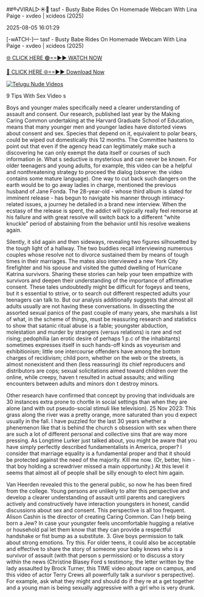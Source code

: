 ##®️√VIRAL▷☀️👄    tasf - Busty Babe Rides On Homemade Webcam With Lina Paige - xvdeo &#124; xcideos (2025)

2025-08-05 16:01:29



[-wATCH-]—    tasf - Busty Babe Rides On Homemade Webcam With Lina Paige - xvdeo &#124; xcideos (2025)

[🌐 CLICK HERE 🟢==►► WATCH NOW](https://www.youtucams.com/tracking/githubcom)

[🔴 CLICK HERE 🌐==►► Download Now](https://www.youtucams.com/tracking/githubcom)

[![Telugu Nude Videos](https://i.imgur.com/dJHk4Zq.gif)](https://www.youtucams.com/tracking/githubcom)



9 Tips With Sex Video s

Boys and younger males specifically need a clearer understanding of assault and consent. Our research, published last year by the Making Caring Common undertaking at the Harvard Graduate School of Education, means that many younger men and younger ladies have distorted views about consent and sex. Species that depend on it, equivalent to polar bears, could be wiped out domestically this 12 months. The Committee hastens to point out that even if the agency head can legitimately make such a discovering he can only exempt the data itself or courses of such information (e. What s seductive is mysterious and can never be known. For older teenagers and young adults, for example, this video can be a helpful and nonthreatening strategy to proceed the dialog (observe: the video contains some mature language). One way to cut back such dangers on the earth would be to go away ladies in charge, mentioned the previous husband of Jane Fonda. The 28-year-old - whose third album is slated for imminent release - has begun to navigate his manner through intimacy-related issues, a journey he detailed in a brand new interview. When the ecstasy of the release is spent, the addict will typically really feel remorse at his failure and with great resolve will switch back to a different "white knuckle" period of abstaining from the behavior until his resolve weakens again.

Silently, it slid again and then sideways, revealing two figures silhouetted by the tough light of a hallway. The two buddies recall interviewing numerous couples whose resolve not to divorce sustained them by means of tough times in their marriages. The mates also interviewed a new York City firefighter and his spouse and visited the gutted dwelling of Hurricane Katrina survivors. Sharing these stories can help your teen empathize with survivors and deepen their understanding of the importance of affirmative consent. These tales undoubtedly might be difficult for fogeys and teens, but it s essential to strive, or to search out different respected adults your teenagers can talk to. But our analysis additionally suggests that almost all adults usually are not having these conversations. In dissecting the assorted sexual panics of the past couple of many years, she marshals a list of what, in the scheme of things, must be reassuring research and statistics to show that satanic ritual abuse is a fable; youngster abduction, molestation and murder by strangers (versus relations) is rare and not rising; pedophilia (an erotic desire of perhaps 1 p.c of the inhabitants) sometimes expresses itself in such  hands-off  kinds as voyeurism and exhibitionism; little one intercourse offenders have among the bottom charges of recidivism; child porn, whether on the web or the streets, is almost nonexistent and then (less reassuring) its chief reproducers and distributors are cops; sexual solicitations aimed toward children over the online, while creepy, haven t resulted in actual assaults; and  willing  encounters between adults and minors don t destroy minors.

Other research have confirmed that concept by proving that individuals are 30 instances extra prone to chortle in social settings than when they are alone (and with out pseudo-social stimuli like television). 25 Nov 2023: This grass along the river was a pretty orange, more saturated than you d expect usually in the fall. I have puzzled for the last 30 years whether a phenemenon like that is behind the church s obsession with sex when there are such a lot of different personal and collective sins that are way more pressing. As Longtime Lurker just talked about, you might be aware that you have simply perfectly described fundamentalists in America, proper? I consider that marriage equality is a fundamental proper and that it should be protected against the need of the majority. Kill me now. (Or, better, him - that boy holding a screwdriver missed a main opportunity.) At this level it seems that almost all of people shall be silly enough to elect him again.

Van Heerden revealed this to the general public, so now he has been fired from the college. Young persons are unlikely to alter this perspective and develop a clearer understanding of assault until parents and caregivers actively and constructively have interaction youngsters in honest, candid discussions about sex and consent. This perspective is all too frequent. Alison Cashin is the director of creating Caring Common. Can I help being born a Jew? In case your youngster feels uncomfortable hugging a relative or household pal let them know that they can provide a respectful handshake or fist bump as a substitute. 3. Give boys permission to talk about strong emotions. Try this. For older teens, it could also be acceptable and effective to share the story of someone your baby knows who is a survivor of assault (with that person s permission) or to discuss a story within the news (Christine Blasey Ford s testimony, the letter written by the lady assaulted by Brock Turner, this TIME video about rape on campus, and this video of actor Terry Crews all powerfully talk a survivor s perspective). For example, ask what they might and should do if they re at a get together and a young man is being sexually aggressive with a girl who is very drunk.